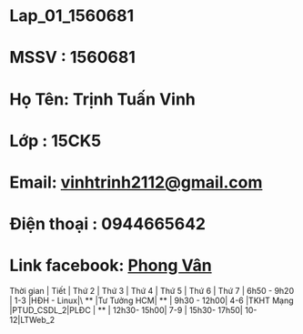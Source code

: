 # Lap_01_1560681
# MSSV : 1560681
# Họ Tên: Trịnh Tuấn Vinh
# Lớp : 15CK5
# Email: vinhtrinh2112@gmail.com
# Điện thoại : 0944665642
# Link facebook: [Phong Vân](https://www.facebook.com/profile.php?id=100009894609600)
Thời gian   | Tiết | Thứ 2 |  Thứ 3 | Thứ 4     | Thứ 5     | Thứ 6      | Thứ 7  |
6h50 - 9h20 | 1-3 |HĐH - Linux|\    **       |Tư Tưởng HCM|  **      |
9h30 - 12h00| 4-6 |TKHT Mạng  |PTUD_CSDL_2|PLĐC        |  **      |
12h30- 15h00| 7-9 |
15h30- 17h50| 10-12|LTWeb_2 
